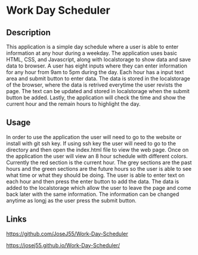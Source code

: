 # Work Day Scheduler

## Description
This application is a simple day schedule where a user is able to enter information at any hour during a weekday. The application uses basic HTML, CSS, and Javascript, along with localstorage to show data and save data to browser. A user has eight inputs where they can enter information for any hour from 9am to 5pm during the day. Each hour has a input text area and submit button to enter data. The data is stored in the localstorage of the browser, where the data is retrived everytime the user revists the page. The text can be updated and stored in localstorage when the submit button be added. Lastly, the application will check the time and show the current hour and the remain hours to highlight the day. 

## Usage
In order to use the application the user will need to go to the website or install with git ssh key. If using ssh key the user will need to go to the directory and then open the index.html file to view the web page. Once on the application the user will view an 8 hour schedule with different colors. Currently the red section is the current hour. The grey sections are the past hours and the green sections are the future hours so the user is able to see what time or what they should be doing. The user is able to enter text on each hour and then press the enter button to add the data. The data is added to the localstorage which allow the user to leave the page and come back later with the same information. The information can be changed anytime as longj as the user press the submit button.

## Links
https://github.com/JoseJ55/Work-Day-Scheduler

https://josej55.github.io/Work-Day-Scheduler/
